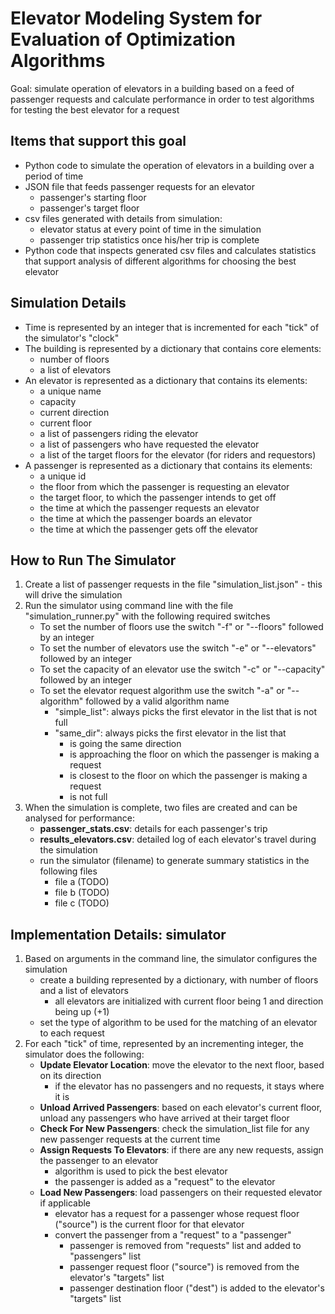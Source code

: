 # Elevator Modeling System for Evaluation of Optimization Algorithms
Goal:  simulate operation of elevators in a building based on a feed of passenger requests and calculate performance in order to test algorithms for testing the best elevator for a request

## Items that support this goal
- Python code to simulate the operation of elevators in a building over a period of time
- JSON file that feeds passenger requests for an elevator
  - passenger's starting floor
  - passenger's target floor
- csv files generated with details from simulation:
  - elevator status at every point of time in the simulation
  - passenger trip statistics once his/her trip is complete
- Python code that inspects generated csv files and calculates statistics that
  support analysis of different algorithms for choosing the best elevator

## Simulation Details
- Time is represented by an integer that is incremented for each "tick" of the simulator's "clock"
- The building is represented by a dictionary that contains core elements:
  - number of floors
  - a list of elevators
- An elevator is represented as a dictionary that contains its elements:
  - a unique name
  - capacity
  - current direction
  - current floor
  - a list of passengers riding the elevator
  - a list of passengers who have requested the elevator
  - a list of the target floors for the elevator (for riders and requestors)
- A passenger is represented as a dictionary that contains its elements:
  - a unique id
  - the floor from which the passenger is requesting an elevator
  - the target floor, to which the passenger intends to get off
  - the time at which the passenger requests an elevator
  - the time at which the passenger boards an elevator
  - the time at which the passenger gets off the elevator

## How to Run The Simulator
1. Create a list of passenger requests in the file "simulation_list.json" - this will drive the simulation
2. Run the simulator using command line with the file "simulation_runner.py" with the following required switches
    - To set the number of floors use the switch "-f" or "--floors" followed by an integer
    - To set the number of elevators use the switch "-e" or "--elevators" followed by an integer
    - To set the capacity of an elevator use the switch "-c" or "--capacity" followed by an integer
    - To set the elevator request algorithm use the switch "-a" or "--algorithm" followed by a valid algorithm name
        - "simple_list": always picks the first elevator in the list that is not full
        - "same_dir": always picks the first elevator in the list that
            - is going the same direction
            - is approaching the floor on which the passenger is making a request
            - is closest to the floor on which the passenger is making a request
            - is not full
3. When the simulation is complete, two files are created and can be analysed for performance:
    - **passenger_stats.csv**: details for each passenger's trip
    - **results_elevators.csv**: detailed log of each elevator's travel during the simulation
    - run the simulator (filename) to generate summary statistics in the following files
        - file a (TODO)
        - file b (TODO)
        - file c (TODO)

## Implementation Details: simulator
1. Based on arguments in the command line, the simulator configures the simulation
    - create a building represented by a dictionary, with number of floors and a list of elevators
        - all elevators are initialized with current floor being 1 and direction being up (+1)
    - set the type of algorithm to be used for the matching of an elevator to each request
2. For each "tick" of time, represented by an incrementing integer, the simulator does the following:
    - **Update Elevator Location**: move the elevator to the next floor, based on its direction
        - if the elevator has no passengers and no requests, it stays where it is
    - **Unload Arrived Passengers**: based on each elevator's current floor, unload any passengers who have arrived at their target floor
    - **Check For New Passengers**: check the simulation_list file for any new passenger requests at the current time
    - **Assign Requests To Elevators**: if there are any new requests, assign the passenger to an elevator
        - algorithm is used to pick the best elevator
        - the passenger is added as a "request" to the elevator
    - **Load New Passengers**: load passengers on their requested elevator if applicable
        - elevator has a request for a passenger whose request floor ("source") is the current floor for that elevator
        - convert the passenger from a "request" to a "passenger"
            - passenger is removed from "requests" list and added to "passengers" list
            - passenger request floor ("source") is removed from the elevator's "targets" list
            - passenger destination floor ("dest") is added to the elevator's "targets" list